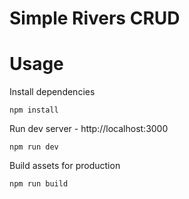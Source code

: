# Simple Rivers CRUD



# Usage

Install dependencies

```
npm install
```

Run dev server - http://localhost:3000

```
npm run dev
```

Build assets for production

```
npm run build
```
